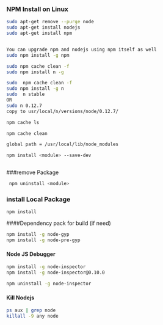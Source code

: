 
### NPM Install on Linux 
```bash
sudo apt-get remove --purge node 
sudo apt-get install nodejs
sudo apt-get install npm


You can upgrade npm and nodejs using npm itself as well
sudo npm install -g npm

sudo npm cache clean -f
sudo npm install n -g

sudo  npm cache clean -f
sudo npm install -g n
sudo  n stable
OR 
sudo n 0.12.7 
copy to usr/local/n/versions/node/0.12.7/

npm cache ls

npm cache clean 

global path = /usr/local/lib/node_modules

npm install <module> --save-dev



```
###remove  Package 
```bash
 npm uninstall <module> 
```

### install Local Package 
```bashe 
npm install 
```

####Dependency pack for build (if need)
```bash
npm install -g node-gyp
npm install -g node-pre-gyp
```

#### Node JS Debugger
```bash
npm install -g node-inspector
npm install -g node-inspector@0.10.0

npm uninstall -g node-inspector
```
#### Kill Nodejs

```bash
ps aux | grep node
killall -9 any node
```
